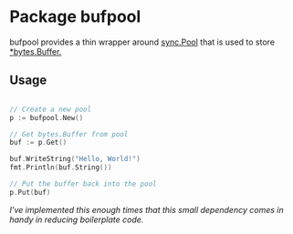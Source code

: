 # Package bufpool

bufpool provides a thin wrapper around [sync.Pool](https://golang.org/pkg/sync/#Pool) that is used
to store [\*bytes.Buffer.](https://golang.org/pkg/bytes/#Buffer)

## Usage

```go

// Create a new pool
p := bufpool.New()

// Get bytes.Buffer from pool
buf := p.Get()

buf.WriteString("Hello, World!")
fmt.Println(buf.String())

// Put the buffer back into the pool
p.Put(buf)

```

*I've implemented this enough times that this small dependency comes in 
handy in reducing boilerplate code.*
